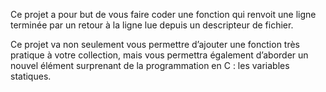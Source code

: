 Ce projet a pour but de vous faire coder une fonction qui renvoit une ligne
terminée par un retour à la ligne lue depuis un descripteur de fichier.

Ce projet va non seulement vous permettre d’ajouter une fonction très pratique à
votre collection, mais vous permettra également d’aborder un nouvel élément surprenant
de la programmation en C : les variables statiques.
